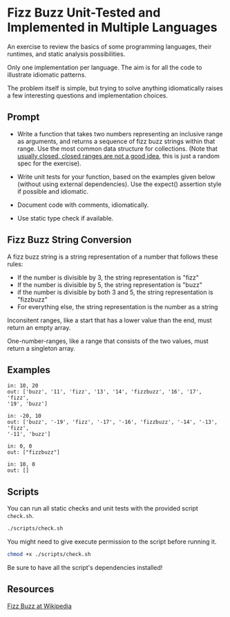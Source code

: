 # Fizz Buzz Unit-Tested and Implemented in Multiple Languages

An exercise to review the basics of some programming languages, their runtimes,
and static analysis possibilities.

Only one implementation per language. The aim is for all the code to illustrate
idiomatic patterns.

The problem itself is simple, but trying to solve anything idiomatically raises
a few interesting questions and implementation choices.

## Prompt

- Write a function that takes two numbers representing an inclusive range as
arguments, and returns a sequence of fizz buzz strings within that range. Use
the most common data structure for collections. (Note that [usually
closed, closed ranges are not a good idea][0], this is just a random spec for
the exercise).

- Write unit tests for your function, based on the examples given below
(without using external dependencies). Use the expect() assertion
style if possible and idiomatic.

- Document code with comments, idiomatically.

- Use static type check if available.

## Fizz Buzz String Conversion

A fizz buzz string is a string representation of a number that follows these
rules:

- If the number is divisible by 3, the string representation is "fizz"
- If the number is divisible by 5, the string representation is "buzz"
- if the number is divisible by both 3 and 5, the string representation
is "fizzbuzz"
- For everything else, the string representation is the number as a string

Inconsitent ranges, like a start that has a lower value than the end, must
return an empty array.

One-number-ranges, like a range that consists of the two values, must return
a singleton array.

## Examples

```text
in: 10, 20
out: ['buzz', '11', 'fizz', '13', '14', 'fizzbuzz', '16', '17', 'fizz',
'19', 'buzz']

in: -20, 10
out: ['buzz', '-19', 'fizz', '-17', '-16', 'fizzbuzz', '-14', '-13', 'fizz',
'-11', 'buzz']

in: 0, 0
out: ["fizzbuzz"]

in: 10, 0
out: []
```

## Scripts

You can run all static checks and unit tests with the provided script `check.sh`.

```bash
./scripts/check.sh
```

You might need to give execute permission to the script before running it.

```bash
chmod +x ./scripts/check.sh
```

Be sure to have all the script's dependencies installed!

## Resources

[Fizz Buzz at Wikipedia][50]

[0]: https://fhur.me/posts/always-use-closed-open-intervals
[50]: https://en.wikipedia.org/wiki/Fizz_buzz

